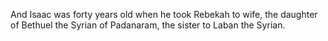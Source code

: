 And Isaac was forty years old when he took Rebekah to wife, the daughter of Bethuel the Syrian of Padanaram, the sister to Laban the Syrian.
